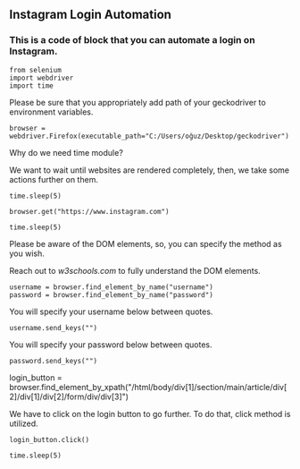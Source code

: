 ## Instagram Login Automation

### This is a code of block that you can automate a login on Instagram.

```
from selenium
import webdriver
import time
```

Please be sure that you appropriately add path of your geckodriver to environment variables.

```
browser = webdriver.Firefox(executable_path="C:/Users/oğuz/Desktop/geckodriver")
```

Why do we need time module?

We want to wait until websites are rendered completely, then, we take some actions further on them.

```
time.sleep(5)
```

```
browser.get("https://www.instagram.com")
```

```
time.sleep(5)
```

Please be aware of the DOM elements, so, you can specify the method as you wish.

Reach out to _w3schools.com_ to fully understand the DOM elements.

```
username = browser.find_element_by_name("username")
password = browser.find_element_by_name("password")
```

You will specify your username below between quotes.

```
username.send_keys("")
```

You will specify your password below between quotes.

```
password.send_keys("")
```

login_button = browser.find_element_by_xpath("/html/body/div[1]/section/main/article/div[2]/div[1]/div[2]/form/div/div[3]")

We have to click on the login button to go further. To do that,
click method is utilized.

```
login_button.click()
```

```
time.sleep(5)
```
